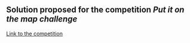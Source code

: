 ## Solution proposed for the competition *Put it on the map challenge*
[Link to the competition](https://www.xstarter.io/challenge-details/put-it-on-the-map?utm_source=campaign_monitor&utm_medium=email&utm_campaign=maps_update_16mar)

